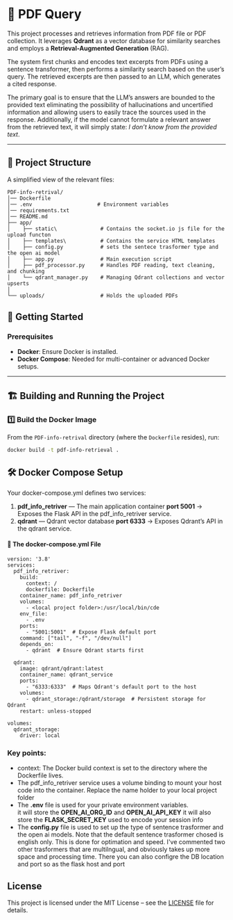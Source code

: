 # 📄 PDF Query

This project processes and retrieves information from PDF file or PDF collection. It leverages **Qdrant** as a vector database for similarity searches and employs a **Retrieval-Augmented Generation** (RAG).

The system first chunks and encodes text excerpts from PDFs using a sentence transformer, then performs a similarity search based on the user’s query. The retrieved excerpts are then passed to an LLM, which generates a cited response.

The primary goal is to ensure that the LLM’s answers are bounded to the provided text eliminating the possibility of hallucinations and uncertified information and allowing users to easily trace the sources used in the response. Additionally, if the model cannot formulate a relevant answer from the retrieved text, it will simply state: *I don’t know from the provided text*.

---

## 📁 Project Structure

A simplified view of the relevant files:
```
PDF-info-retrival/
│── Dockerfile               
│── .env                     # Environment variables
│── requirements.txt         
│── README.md                
├── app/  
│    ├── static\              # Contains the socket.io js file for the upload functon 
│    ├── templates\           # Contains the service HTML templates 
│    ├── config.py            # sets the sentece trasformer type and the open ai model 
│    ├── app.py               # Main execution script
│    ├── pdf_processor.py     # Handles PDF reading, text cleaning, and chunking
│    └── qdrant_manager.py    # Managing Qdrant collections and vector upserts
│
└── uploads/                  # Holds the uploaded PDFs
```

## 🚀 Getting Started

### Prerequisites

- **Docker**: Ensure Docker is installed.
- **Docker Compose**: Needed for multi-container or advanced Docker setups.

---

## 🏗️ Building and Running the Project

### 1️⃣ Build the Docker Image

From the `PDF-info-retrival` directory (where the `Dockerfile` resides), run:

```bash
docker build -t pdf-info-retrieval .
```

## 🛠️ Docker Compose Setup

Your docker-compose.yml defines two services:
 1.	**pdf_info_retriver** — The main application container **port 5001** → Exposes the Flask API in the pdf_info_retriver service.
 2.	**qdrant** — Qdrant vector database **port 6333** → Exposes Qdrant’s API in the qdrant service.

#### 📄 The docker-compose.yml File
```
version: '3.8'
services:
  pdf_info_retriver:
    build:
      context: /
      dockerfile: Dockerfile
    container_name: pdf_info_retriver
    volumes:
      - <local project folder>:/usr/local/bin/cde
    env_file:
      - .env
    ports:
      - "5001:5001"  # Expose Flask default port
    command: ["tail", "-f", "/dev/null"]
    depends_on:
      - qdrant  # Ensure Qdrant starts first

  qdrant:
    image: qdrant/qdrant:latest
    container_name: qdrant_service
    ports:
      - "6333:6333"  # Maps Qdrant's default port to the host
    volumes:
      - qdrant_storage:/qdrant/storage  # Persistent storage for Qdrant
    restart: unless-stopped

volumes:
  qdrant_storage:
    driver: local
```

### Key points:
- context: The Docker build context is set to the directory where the Dockerfile lives.
- The pdf_info_retriver service uses a volume binding to mount your host code into the container. Replace the name holder to your local project folder
- The **.env** file is used for your private environment variables.<br>
it will store the **OPEN_AI_ORG_ID** and **OPEN_AI_API_KEY**
it will also store the **FLASK_SECRET_KEY** used to encode your session info
- The **config.py** file is used to set up the type of sentence trasformer and the open ai models. Note that the default sentence trasformer chosed is english only. This is done for optimation and speed. I've commented two other trasformers that are multilngual, and obviously takes up more space and processing time.
There you can also configre the DB location and port so as the flask host and port 

## License
This project is licensed under the MIT License – see the [LICENSE](LICENSE) file for details.
